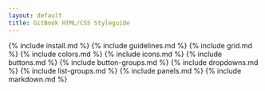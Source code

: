```yaml
---
layout: default
title: GitBook HTML/CSS Styleguide
---
```


{% include install.md %}
{% include guidelines.md %}
{% include grid.md %}
{% include colors.md %}
{% include icons.md %}
{% include buttons.md %}
{% include button-groups.md %}
{% include dropdowns.md %}
{% include list-groups.md %}
{% include panels.md %}
{% include markdown.md %}
